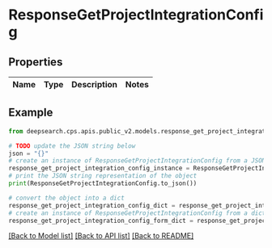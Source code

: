 # ResponseGetProjectIntegrationConfig


## Properties

Name | Type | Description | Notes
------------ | ------------- | ------------- | -------------

## Example

```python
from deepsearch.cps.apis.public_v2.models.response_get_project_integration_config import ResponseGetProjectIntegrationConfig

# TODO update the JSON string below
json = "{}"
# create an instance of ResponseGetProjectIntegrationConfig from a JSON string
response_get_project_integration_config_instance = ResponseGetProjectIntegrationConfig.from_json(json)
# print the JSON string representation of the object
print(ResponseGetProjectIntegrationConfig.to_json())

# convert the object into a dict
response_get_project_integration_config_dict = response_get_project_integration_config_instance.to_dict()
# create an instance of ResponseGetProjectIntegrationConfig from a dict
response_get_project_integration_config_form_dict = response_get_project_integration_config.from_dict(response_get_project_integration_config_dict)
```
[[Back to Model list]](../README.md#documentation-for-models) [[Back to API list]](../README.md#documentation-for-api-endpoints) [[Back to README]](../README.md)


